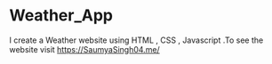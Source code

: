 # Weather_App
I create a Weather website using HTML , CSS , Javascript .To see the website visit https://SaumyaSingh04.me/
